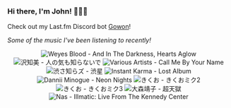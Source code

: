 ### Hi there, I'm John! 🏄🏻‍♂️

Check out my Last.fm Discord bot [Gowon](http://gowon.ca)!

_Some of the music I've been listening to recently!_


<!-- lastfm -->
<p align="center"><img src="https://lastfm.freetls.fastly.net/i/u/64s/8214c56f1e5bc67fcd1f29073dedf822.jpg" title="Weyes Blood - And In The Darkness, Hearts Aglow"> <img src="https://lastfm.freetls.fastly.net/i/u/64s/858193198e103836e4ba800bb65689be.jpg" title="沢知美 - 人の気も知らないで"> <img src="https://lastfm.freetls.fastly.net/i/u/64s/c3f9ec5df56d771aeba80c34f1833cf9.jpg" title="Various Artists - Call Me By Your Name"> <img src="https://lastfm.freetls.fastly.net/i/u/64s/a5931d4593314612ace44134bd79502b.jpg" title="渋さ知らズ - 渋星"> <img src="https://lastfm.freetls.fastly.net/i/u/64s/8698c1819587f40444c0048930fbe9ce.jpg" title="Instant Karma - Lost Album"> <img src="https://lastfm.freetls.fastly.net/i/u/64s/26236594556f30e4e2d5ef306fb1206b.jpg" title="Dannii Minogue - Neon Nights"> <img src="https://lastfm.freetls.fastly.net/i/u/64s/063032dfd028416d82ae1b6da807909e.jpg" title="きくお - きくおミク2"> <img src="https://lastfm.freetls.fastly.net/i/u/64s/d0b9ccd822114848875f4af283a439ec.jpg" title="きくお - きくおミク3"> <img src="https://lastfm.freetls.fastly.net/i/u/64s/683793a75b24a190ff4c534e8e2e25b7.jpg" title="大森靖子 - 超天獄"> <img src="https://lastfm.freetls.fastly.net/i/u/64s/56c99bd75970dada2dd1a7ce0a2c6172.jpg" title="Nas - Illmatic: Live From The Kennedy Center"> </p>
